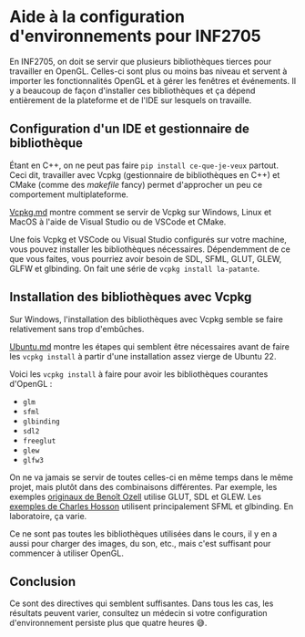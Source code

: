 # Aide à la configuration d'environnements pour INF2705

En INF2705, on doit se servir que plusieurs bibliothèques tierces pour travailler en OpenGL. Celles-ci sont plus ou moins bas niveau et servent à importer les fonctionnalités OpenGL et à gérer les fenêtres et événements. Il y a beaucoup de façon d'installer ces bibliothèques et ça dépend entièrement de la plateforme et de l'IDE sur lesquels on travaille.

## Configuration d'un IDE et gestionnaire de bibliothèque

Étant en C++, on ne peut pas faire `pip install ce-que-je-veux` partout. Ceci dit, travailler avec Vcpkg (gestionnaire de bibliothèques en C++) et CMake (comme des *makefile* fancy) permet d'approcher un peu ce comportement multiplateforme.

[Vcpkg.md](doc/Vcpkg.md) montre comment se servir de Vcpkg sur Windows, Linux et MacOS à l'aide de Visual Studio ou de VSCode et CMake.

Une fois Vcpkg et VSCode ou Visual Studio configurés sur votre machine, vous pouvez installer les bibliothèques nécessaires. Dépendemment de ce que vous faites, vous pourriez avoir besoin de SDL, SFML, GLUT, GLEW, GLFW et glbinding. On fait une série de `vcpkg install la-patante`.

## Installation des bibliothèques avec Vcpkg

Sur Windows, l'installation des bibliothèques avec Vcpkg semble se faire relativement sans trop d'embûches.

[Ubuntu.md](doc/Ubuntu.md) montre les étapes qui semblent être nécessaires avant de faire les `vcpkg install` à partir d'une installation assez vierge de Ubuntu 22.

Voici les `vcpkg install` à faire pour avoir les bibliothèques courantes d'OpenGL :

* `glm`
* `sfml`
* `glbinding`
* `sdl2`
* `freeglut`
* `glew`
* `glfw3`

On ne va jamais se servir de toutes celles-ci en même temps dans le même projet, mais plutôt dans des combinaisons différentes. Par exemple, les exemples [originaux de Benoît Ozell](https://gitlab.com/ozell/inf2705-exemples) utilise GLUT, SDL et GLEW. Les [exemples de Charles Hosson](https://github.com/INF2705-polymtl) utilisent principalement SFML et glbinding. En laboratoire, ça varie.

Ce ne sont pas toutes les bibliothèques utilisées dans le cours, il y en a aussi pour charger des images, du son, etc., mais c'est suffisant pour commencer à utiliser OpenGL.

## Conclusion

Ce sont des directives qui semblent suffisantes. Dans tous les cas, les résultats peuvent varier, consultez un médecin si votre configuration d'environnement persiste plus que quatre heures 😅.

